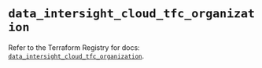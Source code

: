# `data_intersight_cloud_tfc_organization`

Refer to the Terraform Registry for docs: [`data_intersight_cloud_tfc_organization`](https://registry.terraform.io/providers/ciscodevnet/intersight/1.0.71/docs/data-sources/cloud_tfc_organization).
